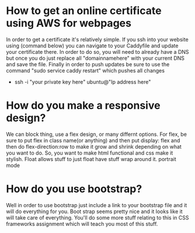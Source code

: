 # How to get an online certificate using AWS for webpages
  In order to get a certificate it's relatively simple. If you ssh into your website using (command below) you can navigate to your Caddyfile and update your certificate there. In order to do so, you will need to already have a DNS but once you do just replace all "domainnamehere"
   with your current DNS and save the file. Finally in order to push updates be sure to use the command "sudo service caddy restart" which pushes all changes
  - ssh -i "your private key here" ubuntu@"Ip address here" 


# How do you make a responsive design?
We can block thing, use a flex design, or many differnt options. For flex, be sure to put flex in class name(or anything) and then put display: flex and then do flex-direction:row to make it grow and shrink depending on what you want to do. So, you want to make html functional and css make it stylish. Float allows stuff to just float have stuff wrap around it. portrait mode 

# How do you use bootstrap?
Well in order to use bootstrap just include a link to your bootstrap file and it will do everything for you. Boot strap seems pretty nice and it looks like it will take care of everything. You'll do some more stuff relating to this in CSS frameworks assignment which will teach you most of this stuff.
